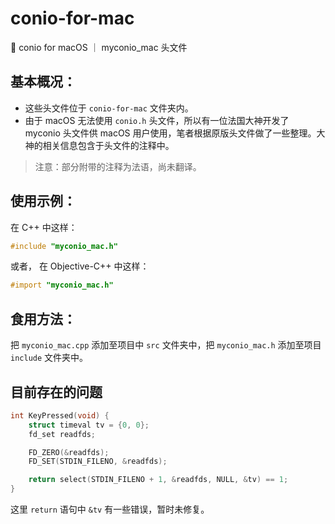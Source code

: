 # conio-for-mac

💜 conio for macOS ｜ myconio_mac 头文件

## 基本概况：

- 这些头文件位于 `conio-for-mac` 文件夹内。
- 由于 macOS 无法使用 `conio.h` 头文件，所以有一位法国大神开发了 myconio 头文件供 macOS 用户使用，笔者根据原版头文件做了一些整理。大神的相关信息包含于头文件的注释中。

> 注意：部分附带的注释为法语，尚未翻译。

## 使用示例：

在 C++ 中这样：

```c++
#include "myconio_mac.h"
```

或者，
在 Objective-C++ 中这样：

```objective-c++
#import "myconio_mac.h"
```

## 食用方法：

把 `myconio_mac.cpp` 添加至项目中 `src` 文件夹中，把 `myconio_mac.h` 添加至项目 `include` 文件夹中。

## 目前存在的问题

```cpp
int KeyPressed(void) {
    struct timeval tv = {0, 0};
    fd_set readfds;

    FD_ZERO(&readfds);
    FD_SET(STDIN_FILENO, &readfds);

    return select(STDIN_FILENO + 1, &readfds, NULL, &tv) == 1;
}
```

这里 `return` 语句中 `&tv` 有一些错误，暂时未修复。
